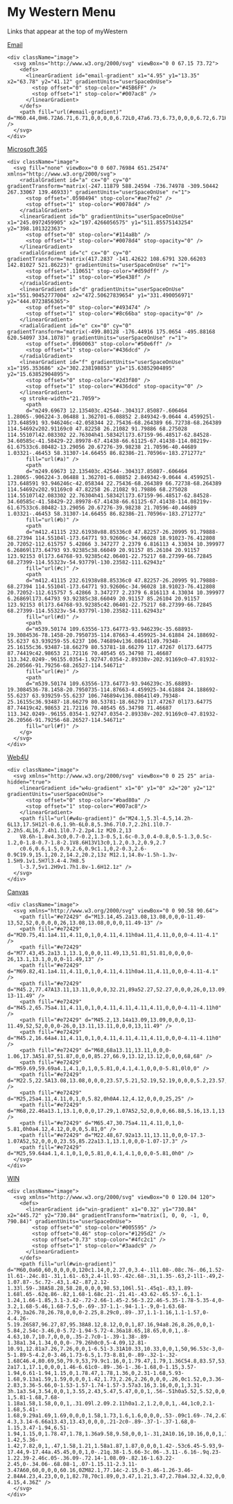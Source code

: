 # My Western Menu
Links that appear at the top of myWestern

<div class="card-5col my-western-links">
  <div className="wwu-card">
    <p className="title">
      <a href="https://outlook.office365.com/owa/?realm=wwu.edu&exsvurl=1&ll-cc=1033&modurl=0">
        Email
      </a>
    </p>
    
    <div className="image">
      <svg xmlns="http://www.w3.org/2000/svg" viewBox="0 0 67.15 73.72">
        <defs>
          <linearGradient id="email-gradient" x1="4.95" y1="13.35" x2="63.78" y2="41.12" gradientUnits="userSpaceOnUse">
            <stop offset="0" stop-color="#45B6FF" />
            <stop offset="1" stop-color="#007ac8" />
          </linearGradient>
        </defs>
        <path fill="url(#email-gradient)" d="M60.44,0H6.72A6.71,6.71,0,0,0,0,6.72L0,47a6.73,6.73,0,0,0,6.72,6.71H60.44A6.73,6.73,0,0,0,67.15,47V6.72A6.73,6.73,0,0,0,60.44,0Zm0,13.43L33.58,30.22,6.72,13.43V6.72L33.58,23.5,60.44,6.72Z" />
      </svg>
    </div>
  </div>
  
  <div className="wwu-card">
    <p className="title">
      <a href="https://portal.office.com/">      
        Microsoft 365
      </a>
    </p>
    
    <div className="image">
      <svg fill="none" viewBox="0 0 607.76984 651.25474" xmlns="http://www.w3.org/2000/svg">
        <radialGradient id="a" cx="0" cy="0" gradientTransform="matrix(-247.11879 588.24594 -736.74978 -309.50442 267.33067 139.46933)" gradientUnits="userSpaceOnUse" r="1">
          <stop offset=".0598494" stop-color="#ae7fe2" />
          <stop offset="1" stop-color="#0078d4" />
        </radialGradient>
        <linearGradient id="b" gradientUnits="userSpaceOnUse" x1="245.0972459905" x2="197.4266056575" y1="511.85575143254" y2="398.101322363">
          <stop offset="0" stop-color="#114a8b" />
          <stop offset="1" stop-color="#0078d4" stop-opacity="0" />
        </linearGradient>
        <radialGradient id="c" cx="0" cy="0" gradientTransform="matrix(417.2837 -141.42622 108.6791 320.66203 142.81027 521.86223)" gradientUnits="userSpaceOnUse" r="1">
          <stop offset=".110651" stop-color="#d59dff" />
          <stop offset="1" stop-color="#5e438f" />
        </radialGradient>
        <linearGradient id="d" gradientUnits="userSpaceOnUse" x1="551.90452777004" x2="472.50627839654" y1="331.490056971" y2="444.0723856365">
          <stop offset="0" stop-color="#493474" />
          <stop offset="1" stop-color="#8c66ba" stop-opacity="0" />
        </linearGradient>
        <radialGradient id="e" cx="0" cy="0" gradientTransform="matrix(-499.80128 -176.44916 175.0654 -495.88168 620.54097 334.1078)" gradientUnits="userSpaceOnUse" r="1">
          <stop offset=".0960063" stop-color="#50e6ff" />
          <stop offset="1" stop-color="#436dcd" />
        </radialGradient>
        <linearGradient id="f" gradientUnits="userSpaceOnUse" x1="195.353686" x2="302.238198853" y1="15.63852904895" y2="15.63852904895">
          <stop offset="0" stop-color="#2d3f80" />
          <stop offset="1" stop-color="#436dcd" stop-opacity="0" />
        </linearGradient>
        <g stroke-width="21.7059">
          <path
          d="m249.69673 12.135403c.42544-.304317.85087-.606464 1.28065-.906224-3.06488 1.362701-6.08852 2.849342-9.0644 4.459925l-173.648591 93.946246c-42.058344 22.75436-68.264389 66.72738-68.264389 114.54692v202.91169c0 47.82258 26.21082 91.79886 68.275028 114.55107l42.083302 22.76304h41.58342l173.67159-96.48517-62.84528-34.60585c-41.58429-22.89978-67.41438-66.61125-67.41438-114.08219v-61.67533c6.80482-13.29056 20.67276-39.98238 21.70596-40.44689 1.03321-.46453 58.31307-14.66455 86.82386-21.70596v-183.271277z"
          fill="url(#a)" />
          <path
          d="m249.69673 12.135403c.42544-.304317.85087-.606464 1.28065-.906224-3.06488 1.362701-6.08852 2.849342-9.0644 4.459925l-173.648591 93.946246c-42.058344 22.75436-68.264389 66.72738-68.264389 114.54692v202.91169c0 47.82258 26.21082 91.79886 68.275028 114.55107l42.083302 22.76304h41.58342l173.67159-96.48517-62.84528-34.60585c-41.58429-22.89978-67.41438-66.61125-67.41438-114.08219v-61.67533c6.80482-13.29056 20.67276-39.98238 21.70596-40.44689 1.03321-.46453 58.31307-14.66455 86.82386-21.70596v-183.271277z"
          fill="url(#b)" />
          <path
          d="m412.41115 232.61938v88.85336c0 47.82257-26.20995 91.79888-68.27394 114.55104l-173.64771 93.92606c-34.96028 18.91023-76.412808 20.72052-112.615757 5.42866 3.347277 2.2379 6.816113 4.33034 10.399977 6.26869l173.64793 93.92385c38.66049 20.91157 85.26104 20.91157 123.92153 0l173.64768-93.92385c42.06401-22.75217 68.27399-66.72845 68.27399-114.55323v-54.93779l-130.23582-111.62943z"
          fill="url(#c)" />
          <path
          d="m412.41115 232.61938v88.85336c0 47.82257-26.20995 91.79888-68.27394 114.55104l-173.64771 93.92606c-34.96028 18.91023-76.412808 20.72052-112.615757 5.42866 3.347277 2.2379 6.816113 4.33034 10.399977 6.26869l173.64793 93.92385c38.66049 20.91157 85.26104 20.91157 123.92153 0l173.64768-93.92385c42.06401-22.75217 68.27399-66.72845 68.27399-114.55323v-54.93779l-130.23582-111.62943z"
          fill="url(#d)" />
          <path
          d="m539.50174 109.63556-173.64773-93.946239c-35.68893-19.3084536-78.1458-20.7950735-114.87663-4.459925-34.61884 24.188692-55.6237 63.939259-55.6237 106.746894v136.08641l49.79348-25.16155c36.93487-18.66279 80.53781-18.66279 117.47267 0l173.64775 87.74419c42.98653 21.72116 70.40545 65.34798 71.46687 113.342.0249-.96155.0354-1.92747.0354-2.89338v-202.91169c0-47.81932-26.20566-91.79256-68.26527-114.54671z"
          fill="url(#e)" />
          <path
          d="m539.50174 109.63556-173.64773-93.946239c-35.68893-19.3084536-78.1458-20.7950735-114.87663-4.459925-34.61884 24.188692-55.6237 63.939259-55.6237 106.746894v136.08641l49.79348-25.16155c36.93487-18.66279 80.53781-18.66279 117.47267 0l173.64775 87.74419c42.98653 21.72116 70.40545 65.34798 71.46687 113.342.0249-.96155.0354-1.92747.0354-2.89338v-202.91169c0-47.81932-26.20566-91.79256-68.26527-114.54671z"
          fill="url(#f)" />
        </g>
      </svg>
    </div>
  </div>
  
  <div className="wwu-card">
    <p className="title">
      <a href="https://www.wwu.edu/web4u/">      
        Web4U
      </a>
    </p>
    
    <div className="image">
      <svg xmlns="http://www.w3.org/2000/svg" viewBox="0 0 25 25" aria-hidden="true">
        <linearGradient id="w4u-gradient" x1="0" y1="0" x2="20" y2="12" gradientUnits="userSpaceOnUse">
          <stop offset="0" stop-color="#bad80a" />
          <stop offset="1" stop-color="#007ac8"/>
        </linearGradient>
        <path fill="url(#w4u-gradient)" d="M24.1,5.3l-4.5,14.2h-6L13,17.5H12l-0.6,1.9h-6L0.8,5.3h6.7l0.7,2.2h1.1l0.7-2.2h5.4L16,7.4h1.1l0.7-2.2p4.1z M20.2,13
        V8.6h-1.8v4.3c0,0.7-0.2,1.3-0.5,1.6c-0.3,0.4-0.8,0.5-1.3,0.5c-1.2,0-1.8-0.7-1.8-2.1V8.6H13V13c0,1.2,0.3,2,0.9,2.7
        c0.6,0.6,1.5,0.9,2.6,0.9c1.1,0,2-0.3,2.6-0.9C19.9,15.1,20.2,14.2,20.2,13z M12.1,14.8v-1.5h-1.3v-1.5H9.1v1.5H7l3.4-4.7H8.5
        l-3.7,5v1.2H9v1.7h1.8v-1.6H12.1z" />
      </svg>
    </div>
  </div>
  
  <div className="wwu-card">
    <p className="title">
      <a href="https://wwu.instructure.com/">      
        Canvas
      </a>
    </p>
    
    <div className="image">
      <svg xmlns="http://www.w3.org/2000/svg" viewBox="0 0 90.58 90.64">
        <path fill="#e72429" d="M13.14,45.2a13.08,13.08,0,0,0-11.49-13,52,52,0,0,0,0,26,13.08,13.08,0,0,0,11.49-13" />
        <path fill="#e72429" d="M20.75,41.1a4.11,4.11,0,1,0,4.11,4.11h0a4.11,4.11,0,0,0-4.11-4.1" />
        <path fill="#e72429" d="M77.43,45.2a13.1,13.1,0,0,0,11.49,13,51.81,51.81,0,0,0,0-26,13.1,13.1,0,0,0-11.49,13" />
        <path fill="#e72429" d="M69.82,41.1a4.11,4.11,0,1,0,4.11,4.11h0a4.11,4.11,0,0,0-4.11-4.1" />
        <path fill="#e72429" d="M45.2,77.47A13.11,13.11,0,0,0,32.21,89a52.27,52.27,0,0,0,26,0,13.09,13.09,0,0,0-13-11.49" />
        <path fill="#e72429" d="M45.2,65.75a4.11,4.11,0,1,0,4.11,4.11,4.11,4.11,0,0,0-4.11-4.11h0" />
        <path fill="#e72429" d="M45.2,13.14a13.09,13.09,0,0,0,13-11.49,52,52,0,0,0-26,0,13.11,13.11,0,0,0,13,11.49" />
        <path fill="#e72429" d="M45.2,16.64a4.11,4.11,0,1,0,4.11,4.11,4.11,4.11,0,0,0-4.11-4.11h0" />
        <path fill="#e72429" d="M68,68a13.11,13.11,0,0,0-1.06,17.3A51.87,51.87,0,0,0,85.27,66.9,13.12,13.12,0,0,0,68,68" />
        <path fill="#e72429" d="M59.69,59.69a4.1,4.1,0,1,0,5.81,0,4.1,4.1,0,0,0-5.81,0l0,0" />
        <path fill="#e72429" d="M22.5,22.5A13.08,13.08,0,0,0,23.57,5.21,52.19,52.19,0,0,0,5.2,23.57,13.09,13.09,0,0,0,22.5,22.5" />
        <path fill="#e72429" d="M25,25a4.11,4.11,0,1,0,5.82,0h0A4.12,4.12,0,0,0,25,25" />
        <path fill="#e72429" d="M68,22.46a13.1,13.1,0,0,0,17.29,1.07A52,52,0,0,0,66.88,5.16,13.1,13.1,0,0,0,68,22.46" />
        <path fill="#e72429" d="M65.47,30.75a4.11,4.11,0,1,0-5.81,0h0a4.12,4.12,0,0,0,5.81,0" />
        <path fill="#e72429" d="M22.48,67.92a13.11,13.11,0,0,0-17.3-1.07A52,52,0,0,0,23.55,85.22a13.1,13.1,0,0,0-1.07-17.3" />
        <path fill="#e72429" d="M25,59.64a4.1,4.1,0,1,0,5.81,0,4.1,4.1,0,0,0-5.81,0h0" />
      </svg>
    </div>
  </div>
  
  <div className="wwu-card">
    <p className="title">
      <a href="https://win.wwu.edu/">
        WIN
      </a>
    </p>
    
    <div className="image">
      <svg xmlns="http://www.w3.org/2000/svg" viewBox="0 0 120.04 120">
        <defs>
          <linearGradient id="win-gradient" x1="0.32" y1="730.84" x2="445.72" y2="730.84" gradientTransform="matrix(1, 0, 0, -1, 0, 790.84)" gradientUnits="userSpaceOnUse">
            <stop offset="0" stop-color="#005595" />
            <stop offset="0.46" stop-color="#1295d2" />
            <stop offset="0.73" stop-color="#4fc2c1" />
            <stop offset="1" stop-color="#3aadc9" />
          </linearGradient>
        </defs>
        <path fill="url(#win-gradient)" d="M60,0a60,60,0,0,0,0,120c1.14,0,2.27,0,3.4-.1l1.08-.08c.76-.06,1.52-.12,2.28-.21l1.23-.16c.71-.09,1.41-.19,2.11-.31l1.22-.22q1.08-.21,2.13-.45l1.1-.26c.85-.21,1.68-.44,2.52-.69.2-.06.42-.11.62-.18,1-.32,2.08-.67,3.11-1l.61-.24c.81-.31,1.61-.63,2.4-1l.93-.42c.68-.31,1.35-.63,2-1l1-.49,2-1.07.87-.5c.72-.43,1.42-.87,2.12-1.33l.59-.38A58.28,58.28,0,0,0,98.53,106l.51-.45q1-.83,1.89-1.68l.65-.62q.86-.82,1.68-1.68c.21-.21.41-.43.62-.65.57-.6,1.1-1.24,1.66-1.85,3.1-3.42-.72-2.66-1.45-2.56-3.22.46-5.35-1.78-5.35-4,0-3.2,1.68-5.46,1.68-7.5,0-.69-.37-1.1-.94-1.1-.9,0-1.63.68-2.79,3a26.78,26.78,0,0,0-2.25,8.29c0,.89-.37,1.1-1.16,1.1-1.57,0-4.4.26-5.19.26S87,96.27,87,95.38A8.12,8.12,0,0,1,87.16,94a8.26,8.26,0,0,1-5.84,2.54c-3.46,0-5.72-1.94-5.72-4.36a18.65,18.65,0,0,1,.8-4.63,10.7,10.7,0,0,0,.35-2.7c0-1-.39-1.38-.89-1.38a1.34,1.34,0,0,0-.79.26h0c0,5-4.09,12.81-10.91,12.81a7.26,7.26,0,0,1-6.51-3.31A10.33,10.33,0,0,1,50,96.53c-3,0-5-1.89-5-4.2,0-3.46,1.73-6.5,1.73-8.81,0-.89-.32-1-.32-1.68C46.4,80.69,50,79.9,53,79.9c1.16,0,1.79.47,1.79,1.36C54.8,83.57,53,87,53,90.39c0,1.26.48,1.78,1.32,1.78s1.57-.57,2.31-2a17.1,17.1,0,0,0,1.46-6.61c0-.89-.36-1-.36-1.68,0-1.15,3.57-1.94,6.61-1.94,1.15,0,1.78.47,1.78,1.36,0,2.31-1.68,5.93-1.68,9.13a1.59,1.59,0,0,0,1.42,1.73,2.26,2.26,0,0,0,.26,0c1.52,0,3.36-2.83,3.36-5.66,0-1.53-1.57-1.74-1.57-3.57a3.16,3.16,0,0,1,3.31-3h.1a3.54,3.54,0,0,1,3.55,2.43,5.47,5.47,0,0,1,.56-.51h0a5.52,5.52,0,0,1,1.13-.65c2.28-1,5.81-1.68,7.68-1.18a1.58,1.58,0,0,1,.31.09l.2.09.2.11h0a1.2,1.2,0,0,1,.44,1c0,2.1-1.68,5.41-1.68,9.29a1.69,1.69,0,0,0,1.58,1.73,1.6,1.6,0,0,0,.53-.09c1.69-.74,2.67-4.3,3.14-6.66a13.43,13.43,0,0,0,.21-2c0-.89-.37-1-.37-1.68,0-1.15,3.47-1.94,6.51-1.94,1.15,0,1.78.47,1.78,1.36a9.58,9.58,0,0,1-.31,2A10.16,10.16,0,0,1,103.72,80c2.88,0,4.3,1.31,4.3,3.3,0,2.42-1.42,5.36-1.42,7.82,0,1,.47,1.58,1.21,1.58a1.87,1.87,0,0,0,1.42-.53c6.45-5.93,9-17.44,9-17.44a.45.45,0,0,1,0-.21q.38-1.5.66-3c.06-.3.11-.6.16-.9q.23-1.22.39-2.46c.05-.36.09-.72.14-1.08.09-.82.16-1.63.22-2.45,0-.34.06-.68.08-1,.07-1.15.11-2.3.11-3.47A60,60,0,0,0,60.16,0ZM82.1,77.14c-2.15,0-3.46-1.26-3.46-2.84A4.23,4.23,0,0,1,82.78,70c1.89,0,3.47,1.21,3.47,2.78a4.32,4.32,0,0,1-4.15,4.36Z" />
      </svg>
    </div>
  </div>
</div>

